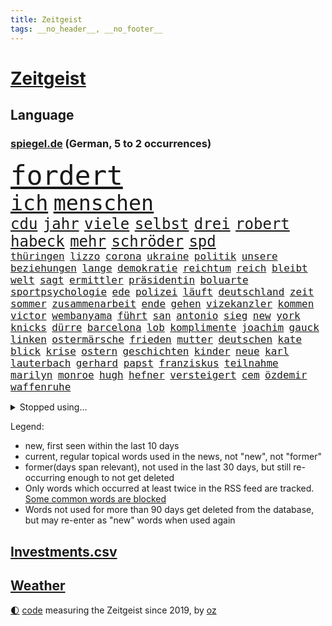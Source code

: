 ```yaml
---
title: Zeitgeist
tags: __no_header__, __no_footer__
---
```


# [Zeitgeist](https://oliz.io/zeitgeist/)

## Language

<h3><a href="https://www.spiegel.de" target="_blank">spiegel.de</a> (German, 5 to 2 occurrences)</h3>
<p style="font-family:monospace">
<span style="font-size:32pt"><a href="news_links.html#fordert" class="current">fordert</a></span>
<br>
<span style="font-size:25pt"><a href="news_links.html#ich" class="current">ich</a></span>
<span style="font-size:25pt"><a href="news_links.html#menschen" class="current">menschen</a></span>
<br>
<span style="font-size:18pt"><a href="news_links.html#cdu" class="current">cdu</a></span>
<span style="font-size:18pt"><a href="news_links.html#jahr" class="current">jahr</a></span>
<span style="font-size:18pt"><a href="news_links.html#viele" class="current">viele</a></span>
<span style="font-size:18pt"><a href="news_links.html#selbst" class="current">selbst</a></span>
<span style="font-size:18pt"><a href="news_links.html#drei" class="current">drei</a></span>
<span style="font-size:18pt"><a href="news_links.html#robert" class="current">robert</a></span>
<span style="font-size:18pt"><a href="news_links.html#habeck" class="current">habeck</a></span>
<span style="font-size:18pt"><a href="news_links.html#mehr" class="current">mehr</a></span>
<span style="font-size:18pt"><a href="news_links.html#schröder" class="current">schröder</a></span>
<span style="font-size:18pt"><a href="news_links.html#spd" class="current">spd</a></span>
<br>
<span style="font-size:12pt"><a href="news_links.html#thüringen" class="current">thüringen</a></span>
<span style="font-size:12pt"><a href="news_links.html#lizzo" class="new">lizzo</a></span>
<span style="font-size:12pt"><a href="news_links.html#corona" class="current">corona</a></span>
<span style="font-size:12pt"><a href="news_links.html#ukraine" class="current">ukraine</a></span>
<span style="font-size:12pt"><a href="news_links.html#politik" class="current">politik</a></span>
<span style="font-size:12pt"><a href="news_links.html#unsere" class="current">unsere</a></span>
<span style="font-size:12pt"><a href="news_links.html#beziehungen" class="current">beziehungen</a></span>
<span style="font-size:12pt"><a href="news_links.html#lange" class="current">lange</a></span>
<span style="font-size:12pt"><a href="news_links.html#demokratie" class="current">demokratie</a></span>
<span style="font-size:12pt"><a href="news_links.html#reichtum" class="current">reichtum</a></span>
<span style="font-size:12pt"><a href="news_links.html#reich" class="current">reich</a></span>
<span style="font-size:12pt"><a href="news_links.html#bleibt" class="current">bleibt</a></span>
<span style="font-size:12pt"><a href="news_links.html#welt" class="current">welt</a></span>
<span style="font-size:12pt"><a href="news_links.html#sagt" class="current">sagt</a></span>
<span style="font-size:12pt"><a href="news_links.html#ermittler" class="current">ermittler</a></span>
<span style="font-size:12pt"><a href="news_links.html#präsidentin" class="current">präsidentin</a></span>
<span style="font-size:12pt"><a href="news_links.html#boluarte" class="new">boluarte</a></span>
<span style="font-size:12pt"><a href="news_links.html#sportpsychologie" class="new">sportpsychologie</a></span>
<span style="font-size:12pt"><a href="news_links.html#ede" class="new">ede</a></span>
<span style="font-size:12pt"><a href="news_links.html#polizei" class="current">polizei</a></span>
<span style="font-size:12pt"><a href="news_links.html#läuft" class="current">läuft</a></span>
<span style="font-size:12pt"><a href="news_links.html#deutschland" class="current">deutschland</a></span>
<span style="font-size:12pt"><a href="news_links.html#zeit" class="current">zeit</a></span>
<span style="font-size:12pt"><a href="news_links.html#sommer" class="current">sommer</a></span>
<span style="font-size:12pt"><a href="news_links.html#zusammenarbeit" class="current">zusammenarbeit</a></span>
<span style="font-size:12pt"><a href="news_links.html#ende" class="current">ende</a></span>
<span style="font-size:12pt"><a href="news_links.html#gehen" class="current">gehen</a></span>
<span style="font-size:12pt"><a href="news_links.html#vizekanzler" class="current">vizekanzler</a></span>
<span style="font-size:12pt"><a href="news_links.html#kommen" class="current">kommen</a></span>
<span style="font-size:12pt"><a href="news_links.html#victor" class="current">victor</a></span>
<span style="font-size:12pt"><a href="news_links.html#wembanyama" class="new">wembanyama</a></span>
<span style="font-size:12pt"><a href="news_links.html#führt" class="current">führt</a></span>
<span style="font-size:12pt"><a href="news_links.html#san" class="current">san</a></span>
<span style="font-size:12pt"><a href="news_links.html#antonio" class="current">antonio</a></span>
<span style="font-size:12pt"><a href="news_links.html#sieg" class="current">sieg</a></span>
<span style="font-size:12pt"><a href="news_links.html#new" class="current">new</a></span>
<span style="font-size:12pt"><a href="news_links.html#york" class="current">york</a></span>
<span style="font-size:12pt"><a href="news_links.html#knicks" class="current">knicks</a></span>
<span style="font-size:12pt"><a href="news_links.html#dürre" class="new">dürre</a></span>
<span style="font-size:12pt"><a href="news_links.html#barcelona" class="current">barcelona</a></span>
<span style="font-size:12pt"><a href="news_links.html#lob" class="current">lob</a></span>
<span style="font-size:12pt"><a href="news_links.html#komplimente" class="current">komplimente</a></span>
<span style="font-size:12pt"><a href="news_links.html#joachim" class="current">joachim</a></span>
<span style="font-size:12pt"><a href="news_links.html#gauck" class="current">gauck</a></span>
<span style="font-size:12pt"><a href="news_links.html#linken" class="current">linken</a></span>
<span style="font-size:12pt"><a href="news_links.html#ostermärsche" class="new">ostermärsche</a></span>
<span style="font-size:12pt"><a href="news_links.html#frieden" class="current">frieden</a></span>
<span style="font-size:12pt"><a href="news_links.html#mutter" class="current">mutter</a></span>
<span style="font-size:12pt"><a href="news_links.html#deutschen" class="current">deutschen</a></span>
<span style="font-size:12pt"><a href="news_links.html#kate" class="current">kate</a></span>
<span style="font-size:12pt"><a href="news_links.html#blick" class="current">blick</a></span>
<span style="font-size:12pt"><a href="news_links.html#krise" class="current">krise</a></span>
<span style="font-size:12pt"><a href="news_links.html#ostern" class="current">ostern</a></span>
<span style="font-size:12pt"><a href="news_links.html#geschichten" class="current">geschichten</a></span>
<span style="font-size:12pt"><a href="news_links.html#kinder" class="current">kinder</a></span>
<span style="font-size:12pt"><a href="news_links.html#neue" class="current">neue</a></span>
<span style="font-size:12pt"><a href="news_links.html#karl" class="current">karl</a></span>
<span style="font-size:12pt"><a href="news_links.html#lauterbach" class="current">lauterbach</a></span>
<span style="font-size:12pt"><a href="news_links.html#gerhard" class="current">gerhard</a></span>
<span style="font-size:12pt"><a href="news_links.html#papst" class="current">papst</a></span>
<span style="font-size:12pt"><a href="news_links.html#franziskus" class="current">franziskus</a></span>
<span style="font-size:12pt"><a href="news_links.html#teilnahme" class="current">teilnahme</a></span>
<span style="font-size:12pt"><a href="news_links.html#marilyn" class="new">marilyn</a></span>
<span style="font-size:12pt"><a href="news_links.html#monroe" class="new">monroe</a></span>
<span style="font-size:12pt"><a href="news_links.html#hugh" class="current">hugh</a></span>
<span style="font-size:12pt"><a href="news_links.html#hefner" class="current">hefner</a></span>
<span style="font-size:12pt"><a href="news_links.html#versteigert" class="current">versteigert</a></span>
<span style="font-size:12pt"><a href="news_links.html#cem" class="current">cem</a></span>
<span style="font-size:12pt"><a href="news_links.html#özdemir" class="current">özdemir</a></span>
<span style="font-size:12pt"><a href="news_links.html#waffenruhe" class="current">waffenruhe</a></span>
</p>
<details>
<summary>Stopped using...</summary>
<p class="former" style="font-size:12pt">
helfer(1254) lisa(1254) private(1254) stattdessen(1254) übersicht(1254) beamte(1253) beispiel(1253) fliegen(1253) rassistisch(1253) regel(1253) spur(1253) tom(1253) tötete(1253) christoph(1252) erhoben(1252) genannt(1252) nachruf(1252) theater(1252) weiteres(1252) brauchte(1251) generalsekretär(1251) september(1251) tieren(1251) zuge(1251) dreimal(1250) gedacht(1250) genommen(1250) positionen(1250) starke(1250) stattfinden(1250) unabhängige(1250) gereist(1249) musiker(1249) schlagen(1249) stets(1249) verschiedene(1249) bekannten(1248) oben(1248) stellte(1248) zuerst(1248) zverev(1248) bahnhof(1247) material(1247) plädiert(1247) übergeben(1247) 2016(1246) außer(1246) bayerische(1246) beraten(1246) gewissen(1246) jahrzehntelang(1246) kochen(1246) rücken(1246) versorgt(1246) warnung(1246) weltweiten(1246) anschließend(1245) finanziell(1245) fußballquiz(1245) hieß(1245) nord(1245) rassistische(1245) sturm(1245) abstand(1244) botschaften(1244) gehe(1244) hacker(1244) spekuliert(1244) passen(1243) spanischen(1243) belgien(1242) gestoßen(1242) jedenfalls(1242) riesige(1242) trennung(1242) verheerenden(1242) e(1241) jüngste(1241) oppositionelle(1241) torhüter(1241) vorübergehend(1241) besucher(1240) fit(1240) park(1240) anbieten(1239) gefährlicher(1239) geschossen(1239) konjunktur(1239) volksrepublik(1239) zugelassen(1239) hielten(1238) venezuela(1238) vorstellen(1238) freie(1237) schwanger(1237) william(1237) kontakte(1236) restaurants(1236) senkt(1236) auswirkungen(1235) küstenwache(1235) überschwemmungen(1234) hotels(1233) motiv(1233) schnellen(1233) stieg(1233) 600(1232) feld(1232) störung(1232) geschäftsführer(1230) vorn(1230) einreise(1229) richard(1229) behalten(1228) erfüllt(1228) exporte(1228) hängen(1228) matthias(1228) schriftsteller(1228) beschlagnahmt(1226) steffen(1226) bremsen(1225) empfängt(1225) sichert(1225) erwischt(1224) trauert(1224) ausgesetzt(1223) ausrüstung(1223) katholischen(1223) unzufrieden(1223) begrüßt(1219) retter(1218) schaut(1214) schützt(1212) afrikas(1211) bewegt(1204) überfall(1202) zdf(1199) teuren(1197) ausgetragen(1192) abschluss(1186) last(1183) festgesetzt(1160) anna(1136) ausländischen(1089) felix(1017) spiegelreporter(1013) vorsicht(1005) schwäche(998) sammelt(996) ministerin(989) zerstörte(987) ohnehin(984) 700(938) gestern(938) offene(909) gleichen(899) medwedew(892) ruhestand(884) rauswurf(879) stern(876) spezielle(875) energiekrise(874) volksverhetzung(871) ampelparteien(862) bekannteste(852) seltene(834) finnland(830) invasion(829) einziger(828) zufall(825) ärztin(824) verschiedenen(821) verabschieden(817) geplatzt(787) gerichte(783) spaltung(780) gekämpft(756) unwetter(755) versagen(755) behauptete(753) fortsetzen(744) gelöst(741) fern(740) spiegelbildungsnewsletter(735) stoff(733) empfang(728) eingetroffen(725) gemeint(713) natobeitritt(713) herrschte(702) zusätzlich(694) ufer(691) zentrale(680) politisches(667) lösungen(666) ehrt(665) ran(664) verzweiflung(664) chinesischer(656) 79(655) kenia(654) französischer(650) ausbauen(648) feuert(633) nationale(631) ukrainerusslandkrieg(631) älter(630) unentschieden(629) schließlich(628) setzten(625) dramatische(619) entfernen(615) weitergehen(614) usrepublikaner(609) zurückhaltung(602) freigabe(599) gehirn(595) notruf(585) giorgia(584) meloni(584) pleiten(583) ron(582) medizin(579) führten(576) sicherer(572) 63(564) kündigung(559) schickte(558) lettland(557) kommunikation(555) branchen(541) konten(541) stemmen(540) entzieht(534) aviv(531) sauber(529) niederlagen(526) lkwfahrer(525) neymar(525) eineinhalb(522) männliche(513) rechtfertigt(508) prien(507) alice(505) abbruch(503) trümmern(496) tabu(484) straßenblockaden(476) pop(474) roland(469) abwehr(466) vorsichtig(464) check(462) supermarkt(460) bewaffneten(457) regierende(457) ubahn(457) fachkräften(452) traut(452) überschritten(449) weißes(445) 16jährige(444) gegründet(441) regenfälle(441) renommierte(437) kongo(434) mythos(431) ussängerin(430) hinkt(429) forscherteam(426) minderjährige(424) christdemokraten(421) zeitplan(421) temperatur(419) getragen(416) fortan(412) fatalen(411) chatgpt(410) gravierende(408) süchtig(408) entsprechende(404) gelangt(402) handwerker(401) nötigung(401) regierungsvertreter(400) schöner(399) spezies(397) schleswigholsteins(395) bemerkt(394) stein(394) aktive(393) beitritt(393) siedlung(390) usbürger(389) zaun(389) coup(388) trier(387) ausschluss(386) karin(386) saintgermain(385) überschattet(384) tourist(383) diesjährigen(378) verstoß(378) gedanken(377) zusammenstoß(377) anhand(373) warnte(373) anlagen(372) norditalien(372) wendepunkt(372) beschädigte(368) kreuz(367) hinweg(366) unweit(363) germany(362) kassen(360) parks(360) festgelegt(356) miami(355) pen(354) elbe(352) unterschiede(352) kollabiert(350) susanne(348) wohnen(348) gründung(347) eingeklemmt(346) parlamentswahlen(346) mordkommission(345) vermeintlich(343) bewährung(342) geflüchtet(342) aussterben(339) taiwans(339) linksfraktion(338) schadstoffe(338) astronomie(337) brown(336) theorie(336) referendum(335) jim(334) bijan(333) festival(325) härtere(325) trümmerfeld(325) inter(321) unterschiedlichen(321) intensivstation(319) gefangenenaustausch(316) erging(310) halbjahr(309) buchen(308) meilenstein(307) versehentlich(307) ereignis(302) hamm(302) landesverband(302) landtagswahlen(302) lee(302) schwierigen(302) eingeliefert(301) spdfraktion(301) weidel(301) nötigen(300) umbenennung(300) psychische(295) gewürdigt(291) vergleicht(288) würdigte(288) flugzeugabsturz(283) länderspiel(283) tritte(282) unterschiedliche(282) conference(281) greuther(280) einziehen(278) verzweifelte(276) wümme(273) defensive(272) moschee(272) widerstands(272) kürzungen(270) drohnenaufnahmen(268) umzusetzen(267) wahlbetrug(266) kette(265) thore(263) wiesbaden(263) spitzenfußball(262) südukraine(261) iranerin(260) benachteiligt(259) modellen(259) fleck(256) stellenabbau(254) csuchef(252) mahnte(251) neuschwanstein(249) fotografin(246) beschloss(244) militäroperation(244) vermittelt(243) zwischenstopp(243) mitschüler(240) verbreitung(240) mutmaßliches(238) albert(236) ansprache(236) antwortet(236) geklettert(236) wattenmeer(235) becken(234) runden(234) teuerste(234) selenskyjs(233) entpuppt(232) stützen(232) vergangene(232) nördlich(231) schnäppchen(231) showdown(230) führungswechsel(228) linnemann(228) rechtsextremist(228) gebissen(227) gesellschaften(227) forschern(226) linienbus(224) halter(223) wegovy(223) nationalspielerinnen(222) stritten(220) algerien(216) niemanden(216) umweltkatastrophe(216) argentinier(213) beispiellose(213) gregor(213) gysi(213) innere(213) teuersten(213) abschieben(212) kruse(212) boykott(210) akute(209) betrieben(209) geschätzt(209) militärjunta(208) abkehr(207) klimaschädliche(207) aufstehen(206) erdtrabanten(206) mary(206) mehrwertsteuer(206) riesiges(204) gründete(202) kandidiert(202) bester(201) negative(201) usschauspielerin(201) israeli(200) herrchen(197) mannschaften(197) year(196) erschöpft(195) knacken(195) rechtsextremisten(195) verfolgung(194) usamerikanerin(192) zweitgrößte(192) niedrigeren(191) bürgerinnen(190) rekordtief(190) rufe(190) damalige(189) normales(188) rückenschmerzen(188) phänomen(185) sperrte(185) umgesetzt(184) bundesligaspiel(183) neubauten(183) verspottet(182) weltbesten(182) 2001(181) block(181) staatsbürgerschaft(181) bahnstrecken(180) hymne(180) auswertung(179) bundesfinanzminister(179) jahreszeit(179) schlechtesten(177) steuererhöhungen(177) eigentlichen(176) eingeschränkt(176) kühne(175) sardinien(174) challenge(173) echo(173) haustiere(173) ai(172) fasst(172) fehlte(172) rief(172) getöteter(170) wagnerbrüder(170) abgehoben(169) 1994(167) duo(166) kimmich(165) magie(165) einzelnen(164) freigestellt(164) fracht(163) krimineller(163) blutige(162) agierten(161) klausmichael(161) kommissionspräsidentin(161) tauchten(161) turbulenzen(161) gerichtshofs(159) verbrennungen(159) geschaffen(158) affen(157) kundgebungen(157) trade(157) blinder(156) freiheitsstrafen(156) schenkt(156) schulnoten(156) orlando(154) taxi(154) entsendung(153) gedächtnis(153) intern(153) nervös(153) solarindustrie(152) trucker(152) 85(151) beatles(151) billige(151) versagt(150) beschießen(149) eusanktionen(149) götze(149) mexikos(149) referees(148) tagesordnung(146) weiterem(146) 24jähriger(145) gerichtsurteil(145) nächte(145) spitzenspiel(145) briefe(144) solarbranche(144) terzić(144) jüngster(143) unparteiischen(143) liquidierung(141) festlegen(140) flügels(140) kommissarin(140) bangkok(139) erzählungen(139) gefährlichsten(138) jahrelange(137) kundgebung(137) sommerspiele(137) auswärtsspiel(136) propalästinensischen(136) abnehmspritzen(135) kursierten(135) nahrungsmittel(135) ozempic(135) wagt(134) bisweilen(133) ingo(133) tipp(133) verlusten(133) vielmehr(133) damaskus(132) ndr(132) reuter(132) synagoge(132) munter(131) gewölbe(130) greifswald(130) darstellungen(129) liebäugelt(129) signa(129) tories(129) zielgruppe(129) reederei(128) zuspruch(128) eingeweiht(127) einschreiten(127) weltlage(127) geiselhaft(126) konflikten(126) klimafreundliche(125) offenkundig(125) herren(124) holding(124) kenneth(124) linkenikone(124) ruhen(124) santos(124) verwenden(124) eintreten(123) fußballspiel(122) jobwechsel(122) verbliebene(122) hell(121) kulturszene(121) neurowissenschaftler(121) rentnerin(121) silva(121) tabelle(121) tochterfirma(120) wegfallen(119) warnzeichen(118) zeitgemäß(118) bush(117) elbtower(117) fußballwelt(117) abgezogen(116) ballon(116) brisanten(116) gerichten(116) jungtiere(116) kostüme(116) urlauberinnen(116) myanmars(115) run(115) kombination(114) franzose(113) spätestens(113) 19jährige(112) basf(112) gewicht(112) norwegens(112) staatlicher(112) virtuelle(112) friedlich(111) getrunken(111) influencerin(111) ähnlicher(111) 77jährige(110) doppelter(110) marvel(110) produzent(110) saal(109) fußballbundesligist(108) kostenlos(108) magic(108) unfalltod(108) vollständige(108) banner(107) extrainer(106) schiffswrack(106) traktoren(106) jacob(105) stünde(105) wunschdenken(105) judith(104) arbeitsagentur(103) finanzieren(103) freiberg(103) unverhältnismäßig(103) befahrbar(102) investorendeal(102) teures(102) ultimatum(102) auftaktsieg(101) doppelte(101) eier(101) widersprechen(101) dfl(100) erläutert(100) hauswand(100) lake(100) rüstungsgüter(100) beugen(99) lloyd(99) 67(98) böden(98) fatal(98) getrennte(98) indischen(98) kontrolliert(98) nachbarin(98) rundfunkbeitrag(98) strände(98) wohngeld(98) alabama(97) frachtschiff(96) skiunfall(96) großstädten(95) staatsstreich(95) 2040(94) lagarde(94) olympiastadion(94) verhandlungslösung(93) geldmangel(92) statistisches(92) abgabe(91) ausgespielt(91) falls(91) konsumlaune(91) maidan(91) palästinensergebiet(91) suppe(91) verletzend(91) wagens(91) adrian(90) schriftzug(90) wackelt(90) aachen(89) audienz(89) aufzugeben(89) chiemsee(89) dominator(89) empfänger(89) familienverhältnissen(89) konsumieren(89) niedrigem(89) finanzen(88) neuschnee(88) orleans(88) po(88) verschlechterung(88) wettbewerbsfähig(88) /(87) altmaier(87) berauscht(87) friedensverhandlungen(87) gesponsert(87) klargemacht(87) kulturelle(87) künftiger(87) landtages(87) liquidation(87) vergleichsweise(87) wenigsten(87) applaudiert(86) aschewolke(86) knöpft(86) medaille(86) niedrigen(86) punkterekord(86) sofortmaßnahmen(86) heat(85) knopf(85) kot(85) rekordmeister(85) stürmisch(85) umgebracht(85) umgerannt(85) gleichgeschlechtliche(84) paare(84) penny(84) verteidigern(84) zeremonie(84) ankündigt(83) einsparungen(83) rebellen(83) störten(83) konkurrenzkampf(82) kriegsschiffe(82) versicherung(82) zerfällt(82) diktators(81) horden(81) russin(81) ussenders(81) kragen(80) schatz(80) spruch(80) ökosystem(80) 75000(79) ahnungslose(79) bauteile(79) beklaut(79) fortschritte(79) raubzug(79) verstößt(79) aufstellen(78) aufzuhören(78) grundsatzprogramm(78) pilze(78) rechenschaft(78) tanzt(78) gewickelt(77) hannah(77) trauernde(77) unionsfraktion(77) urbanen(77) zuschüsse(77) alain(76) on(76) strafkolonie(76) verteidigungspolitik(76) wachstumspaket(76) amy(75) angeklagten(75) geltend(75) grundgesetz(75) heizungstausch(75) inselgruppe(75) jungfrau(75) lesbische(75) plötzlichen(75) captain(74) entsenden(74) julie(74) machtposition(74) mitspielt(74) unzureichende(74) edin(73) meeresspiegel(73) schwestern(73) versprochene(73) wirtschaftsnachrichten(73) erhoffen(72) fanausschreitungen(72) kommandozentrale(72) kreta(72) niederbayern(72) ussenats(72) you(72) bedarfssätze(71) bolzen(71) gelindert(71) steuervergünstigungen(71) weichmacher(71) abgelegene(70) demografie(70) gleichgeschlechtlichen(70) marineeinsatz(70) natogebiet(70) performance(70) fragwürdigen(69) geschildert(69) herber(69) huthi(69) kolonne(69) längsten(69) palace(69) senats(69) vulkane(69) aufsichtsbehörde(68) auslaufen(68) elternpaar(68) hochwasser(68) liege(68) routinier(68) tolerant(68) anwendung(67) aufgebraucht(67) agrarsubventionen(66) baumgart(66) dichte(66) diskriminiert(66) hagelt(66) handelsschifffahrt(66) kalkuliertes(66) lachen(66) mauern(66) melanie(66) mögen(66) schlappe(66) tennisbälle(66) vincent(66) vollsperrung(66) csufraktion(65) einkaufen(65) führungskraft(65) mexikanische(65) ostfront(65) unerträglichen(65) öffnete(65) bdipräsident(64) bezeichnete(64) donbass(64) franke(64) göttingen(64) littler(64) luke(64) misshandlung(64) radio(64) ruby(64) russwurm(64) siegfried(64) umfassendere(64) 81jährige(63) agrardieselsubvention(63) anationalmannschaft(63) can(63) flüchtige(63) werten(63) eignet(62) kriegsziel(62) schleppende(62) frontal(61) hort(61) le(61) sanktionspaket(61) atombombe(60) everton(60) gebäudeenergiegesetz(60) ischinger(60) mangelnde(60) rekordpreise(60) rüstungsexporte(60) abzufedern(59) erzielen(59) gründet(59) heuschnupfen(59) lauert(59) plot(59) riad(59) gleichgesinnten(58) inschrift(58) kollisionen(58) landsmann(58) tierhalter(58) beifall(57) onlineplattform(57) überfällt(57) bandenkriege(56) bereitschaft(56) biennale(56) eumission(56) kunstausstellung(56) präsidentschaftsbewerberin(56) rivalität(56) sachschaden(56) zulassen(56) beliefern(55) deutschkolumne(55) erfolgreichen(55) traumschiff(55) umliegenden(55) carolina(54) leeren(54) leitlinien(54) ud(54) verhängten(54) anfrage(53) auswahlverfahren(53) begrenzt(53) bränden(53) spezialisiert(53) unkonventionellen(53) zwecke(53) überlebten(53) cavaliers(52) cleveland(52) erzfeind(52) männliches(52) personalie(52) poppins(52) safran(52) behinderungen(51) blockadeaktion(51) faul(51) nutze(51) elvis(50) juchef(50) michel(50) nelles(50) notausgangstür(50) presley(50) roboter(50) salt(50) weltklasse(50) zigaretten(50) heizungen(49) leichenwagen(49) naumann(49) schmuggeln(49) sorgerechtsstreit(49) tirol(49) utah(49) wohnungssuche(49) zukünftigen(49) ausgespäht(48) enttäuschung(47) geheimniskrämerei(47) kanadische(47) machtdemonstration(47) marinemission(47) parteiübergreifend(47) schlachtung(47) wussten(47) matteo(46) olg(46) registrierten(46) uke(46) mutigen(45) personalnot(45) verwehrt(45) 33jährige(44) betrunkenen(44) buhlen(44) einzieht(44) friedliche(44) kommerzielle(44) usgeschichte(44) bayerntrainer(43) donezk(43) einvernehmlichem(43) finanzministers(43) finanzsenator(43) hilfskräfte(43) modelabel(43) pflegt(43) saale(43) girls(42) grenzschutz(42) menschlichem(42) regie(42) verdächtiger(42) absetzen(41) asylunterkunft(41) bezweckt(41) görlitzer(41) j(41) klassenfahrt(41) langfristige(41) personalmangel(41) privatjet(41) ranghohen(41) schläger(41) taiwanischen(41) bundesrechnungshof(40) festivals(40) investigativjournalisten(40) lutz(40) schultoilette(40) telefonnummer(40) wüste(40) bestürzt(39) fortführung(39) schwedischer(39) slim(39) stiko(39) unternehmensgruppe(39) heulen(38) nordkoreanische(38) treffens(38) charlotte(37) fahrgast(37) richtungen(37) wohnungsmarkt(37) 13000(36) elton(36) endes(36) landeschefin(36) mitchell(36) reihenweise(36) strategisch(36) bürgerrechtler(35) expansionskurs(35) platzt(35) rivalin(35) selbstkritik(35) drängte(34) kaufland(34) mitschuld(34) soziales(34) struktur(34) stütze(34) wiegen(34) artilleriemunition(33) jahreswirtschaftsberichts(33) krebserkrankungen(33) lobbyisten(33) schauspielern(33) erobert(32) hindus(32) ländliche(32) prägten(32) usvorwahl(32) weltschmerz(32) wmfinale(32) engagiert(31) faire(31) hervorragend(31) krisenjahren(31) mitnehmen(31) potenziellen(31) sascha(31) tierhaltung(31) umarmung(31) verdrängte(31) wildbahn(31) blockadehaltung(30) femizide(30) fernsehinterview(30) meeresgrund(30) netto(30) schwimmt(30) basel(29) dauerhaften(29) ergattern(29) genugtuung(29) gitarrist(29) shapira(29) ungeklärte(29) bocholt(28) einwanderer(28) energieversorgung(28) inakzeptabel(28) negativ(28) prallen(28) south(28) umgebung(28) vermächtnis(28) übersehen(28) artilleriegeschosse(27) begnadigt(27) flugausfälle(27) krankenstand(27) millionenschwere(27) oscarkandidat(27) parkinson(27) fregatten(26) fußballklubs(26) gelegene(26) mehrtägigem(26) umbauen(26) ökonomischen(26) herausfordern(25) warfen(25) aufbrechen(24) basketballweltmeister(24) gaststätte(24) nichtbinäre(24) oleg(24) orlow(24) schlossen(24) versammelten(24) death(23) extremwinter(23) flugs(23) kaufte(23) nsu(23) royalefolge(23) tierärztin(23) urinproben(23) verpuffung(23) vize(23) vizepräsidenten(23) frauenbundesliga(22) frühe(22) gerichtsverhandlung(22) göttinger(22) parodie(22) pralinen(22) schaltjahr(22) bafögreform(21) erneuerte(21) discovery(20) ussenat(20) zeugnisse(20) grenzwert(19) schale(19) aufsicht(18) föderlschmid(18) ideologien(18) kanzlerin(18) linksterroristen(18) mannschaftskabine(18) privatjets(18) signalwirkung(18) spiegelt(18) zitate(18) lahav(17) uhrzeit(17) unwürdig(17) zielgerade(17) amazons(16) gespannt(16) intellektuellen(16) prallt(16) showbiz(16) zweifelhafte(16) foul(15) gedächtnisleistung(15) kommilitonen(15) riesiger(15) simulation(15) eingefangen(14) frühstück(14) präsidentschaftsbewerber(14) schwarzmarkt(14) spielraum(14) uiguren(14) befragten(13) café(13) frankfurt/oder(13) freut(13) männlicher(13) pfeifen(13) tragödien(13) 58(12) dflinvestorendeal(12) dubioser(12) firmenpleiten(12) insolvenzen(12) sharif(12) steinen(12) sätze(12) zentimeter(12) 17jähriger(11) chinesisches(11) gegenkandidat(11) grundsätzliches(11) johanna(11) kelvin(11) kiptum(11) mikhail(11) pinkeln(11) schiffsunglück(11) schmiss(11) tennisballproteste(11) trauerspiel(11) zygar(11)
</p>
</details>
<p>Legend:
<ul>
<li><span class="new">new</span>, first seen within the last 10 days</li>
<li><span class="current">current</span>, regular topical words used in the news, not "new", not "former"</li>
<li><span class="former">former(days span relevant)</span>, not used in the last 30 days, but still re-occurring enough to not get deleted</li>
<li>Only words which occurred at least twice in the RSS feed are tracked. <a href="language/filters.py">Some common words are blocked</a></li>
<li>Words not used for more than 90 days get deleted from the database, but may re-enter as "new" words when used again</li>
</ul>
</p>

## [Investments](investments.html)[.csv](investments.csv)

## [Weather](weather.html)

<footer>
<a href="javascript:toggleTheme()" class="nav">🌓</a>
<a href="https://github.com/ooz/zeitgeist">code</a> measuring the Zeitgeist since 2019, by <a href="https://oliz.io">oz</a>
</footer>
